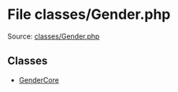 File classes/Gender.php
=========

Source: [classes/Gender.php](https://github.com/PrestaShop/PrestaShop/blob/1.5.3.1/classes/Gender.php)


Classes
-------

* [GenderCore](class.GenderCore.md)

